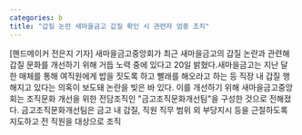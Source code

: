 ```yaml
---
categories: b
title: "갑질 논란 새마을금고 갑질 확인 시 관련자 엄중 조치"
---
```

[핸드메이커 전은지 기자] 새마을금고중앙회가 최근 새마을금고의 갑질 논란과 관련해 갑질 문화를 개선하기 위해 거듭 노력 중에 있다고 20일 밝혔다.새마을금고는 지난 달 한 매체를 통해 여직원에게 밥을 짓도록 하고 빨래를 해오라고 하는 등 직장 내 갑질 행해지고 있다는 의혹이 보도돼 논란을 빚은 바 있다. 이를 개선하기 위해 새마을금고중앙회는 조직문화 개선을 위한 전담조직인 "금고조직문화개선팀"을 구성한 것으로 전해졌다. 금고조직문화개선팀은 금고 내 갑질, 직원 직무 범위 외 부당지시 등을 근절하도록 지도하고 전 직원을 대상으로 조직